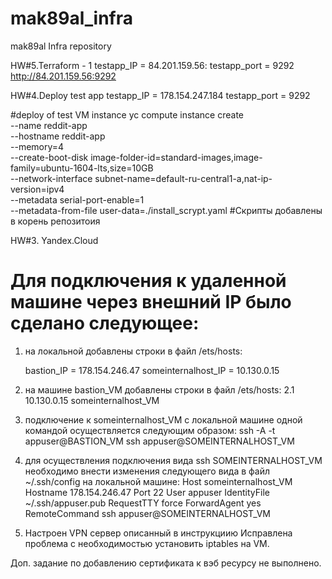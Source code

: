 # mak89al_infra
mak89al Infra repository



HW#5.Terraform - 1
testapp_IP = 84.201.159.56:
testapp_port = 9292
http://84.201.159.56:9292



HW#4.Deploy test app
testapp_IP = 178.154.247.184
testapp_port = 9292

#deploy of test VM instance
yc compute instance create \
--name reddit-app \
--hostname reddit-app \
--memory=4 \
--create-boot-disk image-folder-id=standard-images,image-family=ubuntu-1604-lts,size=10GB \
--network-interface subnet-name=default-ru-central1-a,nat-ip-version=ipv4 \
--metadata serial-port-enable=1 \
--metadata-from-file user-data=./install_scrypt.yaml
#Скрипты добавлены в корень репозитоия


HW#3. Yandex.Cloud
# Для подключения к удаленной машине через внешний IP было сделано следующее:
1. на локальной добавлены строки в  файл /ets/hosts:

	bastion_IP = 178.154.246.47
	someinternalhost_IP = 10.130.0.15

2. на машине bastion_VM  добавлены строки в  файл /ets/hosts:
	2.1 10.130.0.15     someinternalhost_VM



3. подключение к someinternalhost_VM с локальной машине одной командой осуществляется следующим образом:
	ssh -A -t appuser@BASTION_VM ssh appuser@SOMEINTERNALHOST_VM
4. для осуществления подключения вида ssh SOMEINTERNALHOST_VM необходимо внести изменения следующего вида  в файл ~/.ssh/config на локальной машине:
    Host someinternalhost_VM
    Hostname 178.154.246.47
    Port 22
    User appuser
    IdentityFile ~/.ssh/appuser.pub
    RequestTTY force
    ForwardAgent yes
    RemoteCommand ssh appuser@SOMEINTERNALHOST_VM

5. Настроен VPN сервер описанный в инструкциию
Исправлена проблема с необходимостью установить iptables на VM.

Доп. задание по добавлению сертификата к вэб ресурсу не выполнено.
